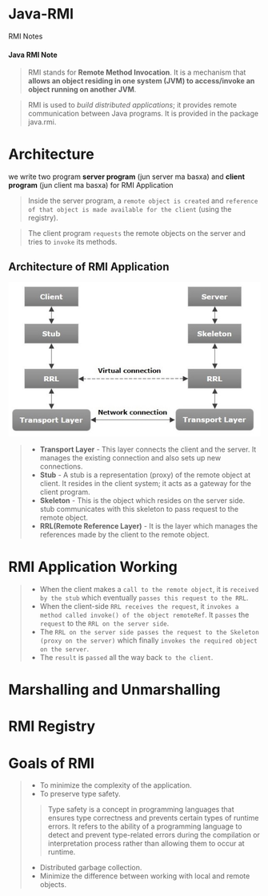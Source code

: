 # Java-RMI
RMI Notes

#### Java RMI Note
> RMI stands for **Remote Method Invocation**. It is a mechanism that **allows an object residing in one system (JVM) to access/invoke an object running on another JVM**.

> RMI is used to *build distributed applications*; it provides remote communication between Java programs. It is provided in the package java.rmi.

# Architecture
we write two program **server program** (jun server ma basxa) and **client program** (jun client ma basxa) for RMI Application

> Inside the server program, a ``remote object is created`` and ``reference of that object is made available for the client`` (using the registry).


> The client program ``requests`` the remote objects on the server and tries to ``invoke`` its methods.

## Architecture of RMI Application

<p align="center">
  <img src="/Diagrams/rmi_architecture.jpg" alt="Architecture of RMI Application">
</p>

> * **Transport Layer** - This layer connects the client and the server. It manages the existing connection and also sets up new connections.
> * **Stub** - A stub is a representation (proxy) of the remote object at client. It resides in the client system; it acts as a gateway for the client program.
> * **Skeleton** - This is the object which resides on the server side. stub communicates with this skeleton to pass request to the remote object.
> * **RRL(Remote Reference Layer)** - It is the layer which manages the references made by the client to the remote object.

# RMI Application Working

> * When the client makes a `call to the remote object`, it is `received by the stub` which eventually `passes this request to the RRL`.
> * When the client-side `RRL receives the request`, it `invokes a method called invoke() of the object remoteRef`. It `passes` the `request` to the `RRL on the server side`.
> * The `RRL on the server side passes the request to the Skeleton (proxy on the server)` which finally `invokes the required object on the server`.
> * The `result` is `passed` all the way back `to the client`.

# Marshalling and Unmarshalling

# RMI Registry

# Goals of RMI
> * To minimize the complexity of the application.
> * To preserve type safety.
>> Type safety is a concept in programming languages that ensures type correctness and prevents certain types of runtime errors. It refers to the ability of a programming language to detect and prevent type-related errors during the compilation or interpretation process rather than allowing them to occur at runtime.
> * Distributed garbage collection.
> * Minimize the difference between working with local and remote objects.



